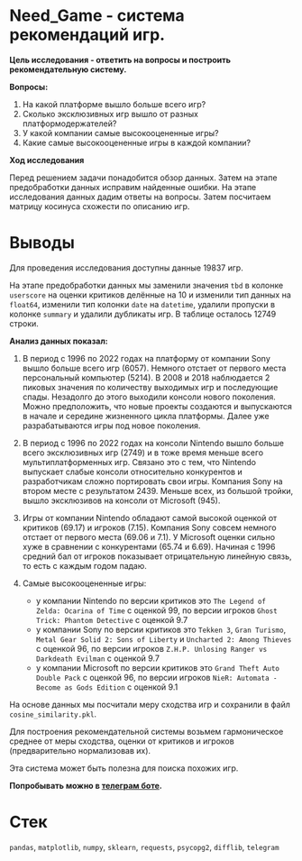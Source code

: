 # Need_Game - система рекомендаций игр.

**Цель исследования - ответить на вопросы и построить рекомендательную систему.**

**Вопросы:**
1. На какой платформе вышло больше всего игр?
2. Сколько эксклюзивных игр вышло от разных платформодержателей?
3. У какой компании самые высокооцененные игры?
4. Какие самые высокооцененные игры в каждой компании?

**Ход исследования**

Перед решением задачи понадобится обзор данных. Затем на этапе предобработки данных исправим найденные ошибки. На этапе исследования данных дадим ответы на вопросы. Затем посчитаем матрицу косинуса схожести по описанию игр.


# Выводы

Для проведения исследования доступны данные 19837 игр.

На этапе предобработки данных мы заменили значения `tbd` в колонке `userscore` на оценки критиков делённые на 10 и изменили тип данных на `float64`, изменили тип колонки `date` на `datetime`, удалили пропуски в колонке `summary` и удалили дубликаты игр. В таблице осталось 12749 строки.

**Анализ данных показал:**

1. В период с 1996 по 2022 годах на платформу от компании Sony вышло больше всего игр (6057). Немного отстает от первого места персональный компьютер (5214). В 2008 и 2018 наблюдается 2 пиковых значения по количеству выходимых игр и последующие спады. Незадолго до этого выходили консоли нового поколения. Можно предположить, что новые проекты создаются и выпускаются в начале и середине жизненного цикла платформы. Далее уже разрабатываются игры под новое поколения.

2. В период с 1996 по 2022 годах на консоли Nintendo вышло больше всего эксклюзивных игр (2749) и в тоже время меньше всего мультиплатформенных игр. Связано это с тем, что Nintendo выпускает слабые консоли относительно конкурентов и разработчикам сложно портировать свои игры. Компания Sony на втором месте с результатом 2439. Меньше всех, из большой тройки, вышло эксклюзивов на консоли от Microsoft (945).

3. Игры от компании Nintendo обладают самой высокой оценкой от критиков (69.17) и игроков (7.15). Компания Sony совсем немного отстает от первого места (69.06 и 7.1). У Microsoft оценки сильно хуже в сравнении с конкурентами (65.74 и 6.69). Начиная с 1996 средний бал от игроков показывает отрицательную линейную связь, то есть с каждым годом падаю.

4. Самые высокооцененные игры: 
    - у компании Nintendo по версии критиков это `The Legend of Zelda: Ocarina of Time` с оценкой 99, по версии игроков `Ghost Trick: Phantom Detective` с оценкой 9.7
    - у компании Sony по версии критиков это `Tekken 3`, `Gran Turismo`, `Metal Gear Solid 2: Sons of Liberty` и `Uncharted 2: Among Thieves` с оценкой 96, по версии игроков `Z.H.P. Unlosing Ranger vs Darkdeath Evilman` с оценкой 9.7
    - у компании Microsoft по версии критиков это `Grand Theft Auto Double Pack` с оценкой 96, по версии игроков `NieR: Automata - Become as Gods Edition` с оценкой 9.1


На основе данных мы посчитали меру сходства игр и сохранили в файл `cosine_similarity.pkl`.  

Для построения рекомендательной системы возьмем гармоническое среднее от меры сходства, оценки от критиков и игроков (предварительно нормализовав их). 

Эта система может быть полезна для поиска похожих игр.

**Попробывать можно в [телеграм боте](https://t.me/need_game_bot).**

# Стек
`pandas`, `matplotlib`, `numpy`, `sklearn`, `requests`, `psycopg2`, `difflib`, `telegram`